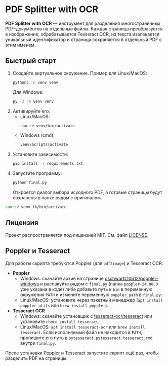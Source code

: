 # PDF Splitter with OCR

**PDF Splitter with OCR** — инструмент для разделения многостраничных PDF-документов на отдельные файлы. Каждая страница преобразуется в изображение, обрабатывается Tesseract OCR, из текста извлекается уникальный идентификатор и страница сохраняется в отдельный PDF с этим именем.

## Быстрый старт

1. Создайте виртуальное окружение. Пример для Linux/MacOS:
   ```bash
   python3 -m venv venv
   ```
   Для Windows:
   ```cmd
   py -3 -m venv venv
   ```
2. Активируйте его:
   - Linux/MacOS:
     ```bash
     source venv/bin/activate
     ```
   - Windows (cmd):
     ```cmd
     venv\Scripts\activate
     ```
3. Установите зависимости:
   ```bash
   pip install -r requirements.txt
   ```
4. Запустите программу:
   ```bash
   python final.py
   ```
   Откроется диалог выбора исходного PDF, а готовые страницы будут сохранены в папке рядом с оригиналом.


```bash
source venv_tk/bin/activate
```

## Лицензия

Проект распространяется под лицензией MIT. См. файл [LICENSE](LICENSE).

## Poppler и Tesseract

Для работы скрипта требуются Poppler (для `pdf2image`) и Tesseract OCR.

- **Poppler**
  - Windows: скачайте архив на странице [oschwartz10612/poppler-windows](https://github.com/oschwartz10612/poppler-windows/releases) и распакуйте рядом с `final.py` (папка `poppler-24.08.0` уже указана в коде) либо добавьте путь к `bin` в переменную окружения `PATH` и измените переменную `poppler_path` в `final.py`.
  - Linux/MacOS: установите через пакетный менеджер (`apt install poppler-utils` или `brew install poppler`).
- **Tesseract OCR**
  - Windows: скачайте установщик с [tesseract-ocr/tesseract](https://github.com/tesseract-ocr/tesseract) или установите `choco install tesseract`.
  - Linux/MacOS: `apt install tesseract-ocr` или `brew install tesseract`.
  Если исполняемый файл не находится в `PATH`, пропишите его путь в `pytesseract.pytesseract.tesseract_cmd` внутри `final.py`.

После установки Poppler и Tesseract запустите скрипт ещё раз, чтобы разделить PDF на страницы.
